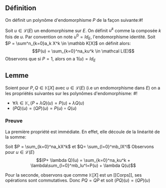 ## Définition
On définit un polynôme d'endomorphisme $P$ de la façon suivante:#!

Soit $u \in \mathcal L(E)$ un endomorphisme sur $E$. On définit $u^k$ comme la composée $k$ fois de $u$. Par convention on note $u^0 = Id_E$, l'endomorphisme identité.
Soit $P = \sum^n_{k=0}a_k X^k \in \mathbb K[X]$ on définit alors: $$P(u) = \sum_{k=0}^na_ku^k \in \mathcal L(E)$$ Observons que si $P = 1$, alors on a $1(u) = Id_E$

## Lemme
Soient pour $P, Q \in \mathbb K[X]$ avec $u \in \mathcal L(E)$ (i.e un endomorphisme dans $E$) on a les propriétés suivantes sur les polynômes d'endomorphisme: #!

- $\forall \lambda \in \mathbb K, (P+\lambda Q)(u) = P(u) + \lambda Q(u)$
- $(PQ)(u) = (QP)(u) = P(u) \circ Q (u)$

### Preuve

La première propriété est immédiate. En effet, elle découle de la linéarité de la somme:

Soit $P = \sum_{k=0}^na_kX^k$ et $Q= \sum_{l=0}^mb_lX^l$
Observons pour $u \in \mathcal L(E)$
$$(P+ \lambda Q)(u) = \sum_{k=0}^na_ku^k + \lambda\sum_{l=0}^mb_lu^l=P(u) + \lambda Q(u)$$

Pour la seconde, observons que comme $\mathbb K[X]$ est un [[Corps]], ses opérations sont commutatives. Donc $PQ = QP$ et soit $(PQ)(u) = (QP)(u)$ 

